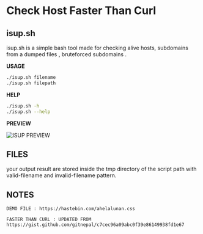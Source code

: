 # Check Host Faster Than Curl

## isup.sh
isup.sh is a simple bash tool made for checking alive hosts, subdomains from a dumped files , bruteforced subdomains .

**USAGE**
  ```bash
  ./isup.sh filename
  ./isup.sh filepath
  ```
  **HELP**
  ```bash
  ./isup.sh -h
  ./isup.sh --help
  ```
  
  

**PREVIEW**

<img src="https://i.ibb.co/26sfD8Q/Screenshot-from-2019-01-17-18-57-34.png" title="ISUP PREVIEW"/>


## FILES
your output result are stored inside the tmp directory of the script path with valid-filename and invalid-filename pattern.

## NOTES
```
DEMO FILE : https://hastebin.com/ahelalunan.css
```
```
FASTER THAN CURL : UPDATED FROM 
https://gist.github.com/gitnepal/c7cec96a09abc0f39e86149938fd1e67
```
